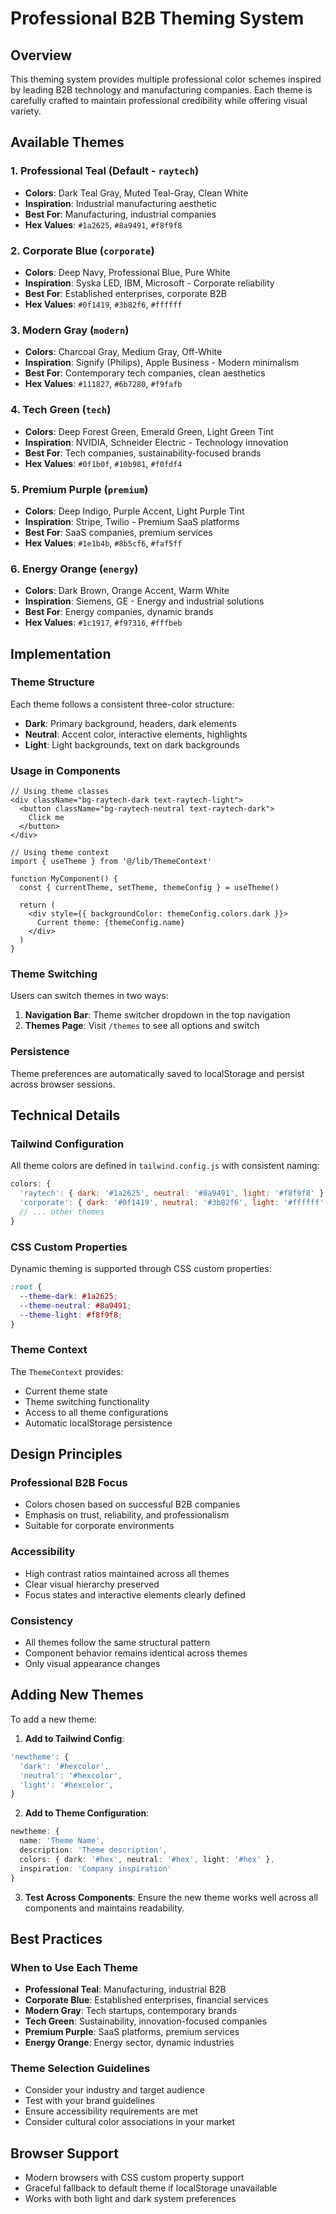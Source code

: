 # Professional B2B Theming System

## Overview
This theming system provides multiple professional color schemes inspired by leading B2B technology and manufacturing companies. Each theme is carefully crafted to maintain professional credibility while offering visual variety.

## Available Themes

### 1. Professional Teal (Default - `raytech`)
- **Colors**: Dark Teal Gray, Muted Teal-Gray, Clean White
- **Inspiration**: Industrial manufacturing aesthetic
- **Best For**: Manufacturing, industrial companies
- **Hex Values**: `#1a2625`, `#8a9491`, `#f8f9f8`

### 2. Corporate Blue (`corporate`)
- **Colors**: Deep Navy, Professional Blue, Pure White
- **Inspiration**: Syska LED, IBM, Microsoft - Corporate reliability
- **Best For**: Established enterprises, corporate B2B
- **Hex Values**: `#0f1419`, `#3b82f6`, `#ffffff`

### 3. Modern Gray (`modern`)
- **Colors**: Charcoal Gray, Medium Gray, Off-White
- **Inspiration**: Signify (Philips), Apple Business - Modern minimalism
- **Best For**: Contemporary tech companies, clean aesthetics
- **Hex Values**: `#111827`, `#6b7280`, `#f9fafb`

### 4. Tech Green (`tech`)
- **Colors**: Deep Forest Green, Emerald Green, Light Green Tint
- **Inspiration**: NVIDIA, Schneider Electric - Technology innovation
- **Best For**: Tech companies, sustainability-focused brands
- **Hex Values**: `#0f1b0f`, `#10b981`, `#f0fdf4`

### 5. Premium Purple (`premium`)
- **Colors**: Deep Indigo, Purple Accent, Light Purple Tint
- **Inspiration**: Stripe, Twilio - Premium SaaS platforms
- **Best For**: SaaS companies, premium services
- **Hex Values**: `#1e1b4b`, `#8b5cf6`, `#faf5ff`

### 6. Energy Orange (`energy`)
- **Colors**: Dark Brown, Orange Accent, Warm White
- **Inspiration**: Siemens, GE - Energy and industrial solutions
- **Best For**: Energy companies, dynamic brands
- **Hex Values**: `#1c1917`, `#f97316`, `#fffbeb`

## Implementation

### Theme Structure
Each theme follows a consistent three-color structure:
- **Dark**: Primary background, headers, dark elements
- **Neutral**: Accent color, interactive elements, highlights
- **Light**: Light backgrounds, text on dark backgrounds

### Usage in Components
```tsx
// Using theme classes
<div className="bg-raytech-dark text-raytech-light">
  <button className="bg-raytech-neutral text-raytech-dark">
    Click me
  </button>
</div>

// Using theme context
import { useTheme } from '@/lib/ThemeContext'

function MyComponent() {
  const { currentTheme, setTheme, themeConfig } = useTheme()
  
  return (
    <div style={{ backgroundColor: themeConfig.colors.dark }}>
      Current theme: {themeConfig.name}
    </div>
  )
}
```

### Theme Switching
Users can switch themes in two ways:
1. **Navigation Bar**: Theme switcher dropdown in the top navigation
2. **Themes Page**: Visit `/themes` to see all options and switch

### Persistence
Theme preferences are automatically saved to localStorage and persist across browser sessions.

## Technical Details

### Tailwind Configuration
All theme colors are defined in `tailwind.config.js` with consistent naming:
```javascript
colors: {
  'raytech': { dark: '#1a2625', neutral: '#8a9491', light: '#f8f9f8' },
  'corporate': { dark: '#0f1419', neutral: '#3b82f6', light: '#ffffff' },
  // ... other themes
}
```

### CSS Custom Properties
Dynamic theming is supported through CSS custom properties:
```css
:root {
  --theme-dark: #1a2625;
  --theme-neutral: #8a9491;
  --theme-light: #f8f9f8;
}
```

### Theme Context
The `ThemeContext` provides:
- Current theme state
- Theme switching functionality
- Access to all theme configurations
- Automatic localStorage persistence

## Design Principles

### Professional B2B Focus
- Colors chosen based on successful B2B companies
- Emphasis on trust, reliability, and professionalism
- Suitable for corporate environments

### Accessibility
- High contrast ratios maintained across all themes
- Clear visual hierarchy preserved
- Focus states and interactive elements clearly defined

### Consistency
- All themes follow the same structural pattern
- Component behavior remains identical across themes
- Only visual appearance changes

## Adding New Themes

To add a new theme:

1. **Add to Tailwind Config**:
```javascript
'newtheme': {
  'dark': '#hexcolor',
  'neutral': '#hexcolor', 
  'light': '#hexcolor',
}
```

2. **Add to Theme Configuration**:
```typescript
newtheme: {
  name: 'Theme Name',
  description: 'Theme description',
  colors: { dark: '#hex', neutral: '#hex', light: '#hex' },
  inspiration: 'Company inspiration'
}
```

3. **Test Across Components**: Ensure the new theme works well across all components and maintains readability.

## Best Practices

### When to Use Each Theme
- **Professional Teal**: Manufacturing, industrial B2B
- **Corporate Blue**: Established enterprises, financial services
- **Modern Gray**: Tech startups, contemporary brands
- **Tech Green**: Sustainability, innovation-focused companies
- **Premium Purple**: SaaS platforms, premium services
- **Energy Orange**: Energy sector, dynamic industries

### Theme Selection Guidelines
- Consider your industry and target audience
- Test with your brand guidelines
- Ensure accessibility requirements are met
- Consider cultural color associations in your market

## Browser Support
- Modern browsers with CSS custom property support
- Graceful fallback to default theme if localStorage unavailable
- Works with both light and dark system preferences
